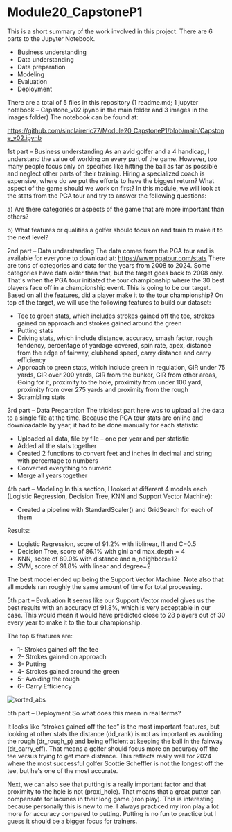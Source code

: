 # Module20_CapstoneP1

This is a short summary of the work involved in this project. There are 6 parts to the Jupyter Notebook.

- Business understanding
- Data understanding
- Data preparation
- Modeling
- Evaluation
- Deployment

There are a total of 5 files in this repository (1 readme.md; 1 jupyter notebook – Capstone_v02.ipynb in the main folder and 3 images in the images folder)
The notebook can be found at: 

https://github.com/sinclaireric77/Module20_CapstoneP1/blob/main/Capstone_v02.ipynb

1st part – Business understanding
As an avid golfer and a 4 handicap, I understand the value of working on every part of the game. However, too many people focus only on specifics like hitting the ball as far as possible and neglect other parts of their training. Hiring a specialized coach is expensive, where do we put the efforts to have the biggest return? What aspect of the game should we work on first?
In this module, we will look at the stats from the PGA tour and try to answer the following questions:

a) Are there categories or aspects of the game that are more important than others?

b) What features or qualities a golfer should focus on and train to make it to the next level?

2nd part – Data understanding
The data comes from the PGA tour and is available for everyone to download at: https://www.pgatour.com/stats
There are tons of categories and data for the years from 2008 to 2024. Some categories have data older than that, but the target goes back to 2008 only. That's when the PGA tour initiated the tour championship where the 30 best players face off in a championship event. This is going to be our target.
Based on all the features, did a player make it to the tour championship?
On top of the target, we will use the following features to build our dataset:

- Tee to green stats, which includes strokes gained off the tee, strokes gained on approach and strokes gained around the green
- Putting stats
- Driving stats, which include distance, accuracy, smash factor, rough tendency, percentage of yardage covered, spin rate, apex, distance from the edge of fairway, clubhead speed, carry distance and carry efficiency
- Approach to green stats, which include green in regulation, GIR under 75 yards, GIR over 200 yards, GIR from the bunker, GIR from other areas, Going for it, proximity to the hole, proximity from under 100 yard, proximity from over 275 yards and proximity from the rough
- Scrambling stats

3rd part – Data Preparation
The trickiest part here was to upload all the data to a single file at the time. Because the PGA tour stats are online and downloadable by year, it had to be done manually for each statistic

-	Uploaded all data, file by file – one per year and per statistic
-	Added all the stats together
-	Created 2 functions to convert feet and inches in decimal and string with percentage to numbers
-	Converted everything to numeric
-	Merge all years together

4th part – Modeling 
In this section, I looked at different 4 models each (Logistic Regression, Decision Tree, KNN and Support Vector Machine):
-	Created a pipeline with StandardScaler() and GridSearch for each of them

Results:

- Logistic Regression, score of 91.2% with liblinear, l1 and C=0.5
- Decision Tree, score of 86.1% with gini and max_depth = 4
- KNN, score of 89.0% with distance and n_neighbors=12
- SVM, score of 91.8% with linear and degree=2

The best model ended up being the Support Vector Machine. Note also that all models ran roughly the same amount of time for total processing.

5th part – Evaluation
It seems like our Support Vector model gives us the best results with an accuracy of 91.8%, which is very acceptable in our case. This would mean it would have predicted close to 28 players out of 30 every year to make it to the tour championship.

The top 6 features are:
- 1- Strokes gained off the tee
- 2- Strokes gained on approach
- 3- Putting
- 4- Strokes gained around the green
- 5- Avoiding the rough
- 6- Carry Efficiency

![sorted_abs](https://github.com/sinclaireric77/Module20_CapstoneP1/assets/160784197/e0e9692b-263d-4c92-9445-c86c1f38d188)


5th part – Deployment
So what does this mean in real terms?

It looks like “strokes gained off the tee” is the most important features, but looking at other stats the distance (dd_rank) is not as important as avoiding the rough (dr_rough_p) and being efficient at keeping the ball in the fairway (dr_carry_eff). That means a golfer should focus more on accuracy off the tee versus trying to get more distance. This reflects really well for 2024 where the most successful golfer Scottie Scheffler is not the longest off the tee, but he's one of the most accurate.

Next, we can also see that putting is a really important factor and that proximity to the hole is not (proxi_hole). That means that a great putter can compensate for lacunes in their long game (iron play). This is interesting because personally this is new to me. I always practiced my iron play a lot more for accuracy compared to putting. Putting is no fun to practice but I guess it should be a bigger focus for trainers.
